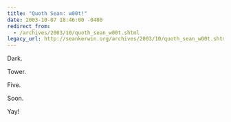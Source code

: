 ```yaml
---
title: "Quoth Sean: w00t!"
date: 2003-10-07 18:46:00 -0400
redirect_from:
  - /archives/2003/10/quoth_sean_w00t.shtml
legacy_url: http://seankerwin.org/archives/2003/10/quoth_sean_w00t.shtml
---
```

Dark.  

Tower.  

Five.

Soon.

Yay!
